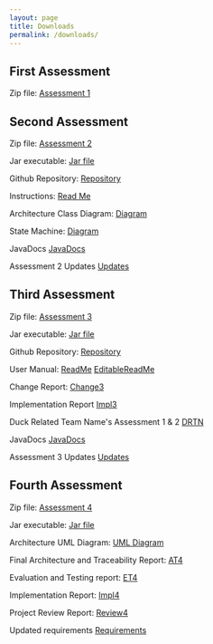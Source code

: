 ```yaml
---
layout: page
title: Downloads
permalink: /downloads/
---
```


## First Assessment
Zip file: [Assessment 1](/downloads/Gandhi-Inc1.zip)

## Second Assessment
Zip file: [Assessment 2](/downloads/Gandhi_Inc2.zip)

Jar executable: [Jar file](/downloads/blindeye.jar)

Github Repository: [Repository](https://github.com/SEPR-York/Gandhi-Inc.)

Instructions: [Read Me](/downloads/ReadMeOld.pdf)

Architecture Class Diagram: [Diagram](/downloads/ArchitectureClassDiagram.png)

State Machine: [Diagram](/downloads/StateMachine.png)

JavaDocs [JavaDocs](/olddoc/index.html)

Assessment 2 Updates [Updates](/oldupdates)

## Third Assessment
Zip file: [Assessment 3](/downloads/Gandhi_Inc3.zip)

Jar executable: [Jar file](/downloads/assessment3.jar)

Github Repository: [Repository](https://github.com/SEPR-York/SEPR)

User Manual: [ReadMe](/downloads/UserManual.pdf)   [EditableReadMe](/downloads/EditableUserManual.docx)

Change Report: [Change3](/downloads/Change3.pdf)

Implementation Report [Impl3](/downloads/Impl3.pdf)

Duck Related Team Name's Assessment 1 & 2 [DRTN](/downloads/DRTN.zip)

JavaDocs [JavaDocs](/doc3/index.html)

Assessment 3 Updates [Updates](/oldUpdates3)


## Fourth Assessment
Zip file: [Assessment 4](/downloads/Gandhi-Inc.zip)

Jar executable: [Jar file](/downloads/assessment4.jar)

Architecture UML Diagram: [UML Diagram](downloads/FinalUMLArchitectureImage.png)

Final Architecture and Traceability Report: [AT4](downloads/AT4.pdf)

Evaluation and Testing report: [ET4](downloads/ET4.pdf)

Implementation Report: [Impl4](downloads/Impl4.pdf)

Project Review Report: [Review4](downloads/review4.pdf)

Updated requirements [Requirements](downloads/req4.pdf)
